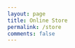```yaml
---
layout: page
title: Online Store
permalink: /store
comments: false
---
```

<div id="my-store-105054751"></div>
<div>
<script data-cfasync="false" type="text/javascript" src="https://app.ecwid.com/script.js?105054751&data_platform=code&data_date=2024-06-11" charset="utf-8"></script><script type="text/javascript"> xProductBrowser("categoriesPerRow=3","views=grid(20,3) list(60) table(60)","categoryView=grid","searchView=list","id=my-store-105054751");</script>
</div>